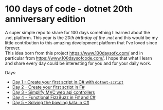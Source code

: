 # 100 days of code - dotnet 20th anniversary edition

A super simple repo to share for 100 days something I learned about the .net platform. This year is the *20th birthday of the .net* and this would be my little contribution to this amazing development platform that I've loved since forever.       
This idea born from this project https://www.100daysofx.com/ and in particular from https://www.100daysofcode.com/.
I hope that what I learn and share every day could be interesting for you and for your daily work.

Days:

- [Day 1 - Create your first script in C# with `dotnet-script`](https://github.com/GianniBortoloBossini/100daysofcode_dotnet20thanniversary/tree/main/01)
- [Day 2 - Create your first script in F#](https://github.com/GianniBortoloBossini/100daysofcode_dotnet20thanniversary/tree/main/02)
- [Day 3 - Simplify MVC web api controllers](https://github.com/GianniBortoloBossini/100daysofcode_dotnet20thanniversary/tree/main/03)
- [Day 4 - Functional FizzBuzz in F# and C#](https://github.com/GianniBortoloBossini/100daysofcode_dotnet20thanniversary/tree/main/04)
- [Day 5 - Solving the bowling kata in C#](https://github.com/GianniBortoloBossini/100daysofcode_dotnet20thanniversary/tree/main/05)